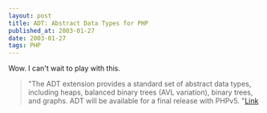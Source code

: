 ```yaml
---
layout: post
title: ADT: Abstract Data Types for PHP
published_at: 2003-01-27
date: 2003-01-27
tags: PHP
---
```


Wow. I can't wait to play with this.  

> "The ADT extension provides a standard set of abstract data types, including heaps, balanced binary trees (AVL variation), binary trees, and graphs. ADT will be available for a final release with PHPv5. "[Link](http://www.php.net/~sterling/adt/)  
